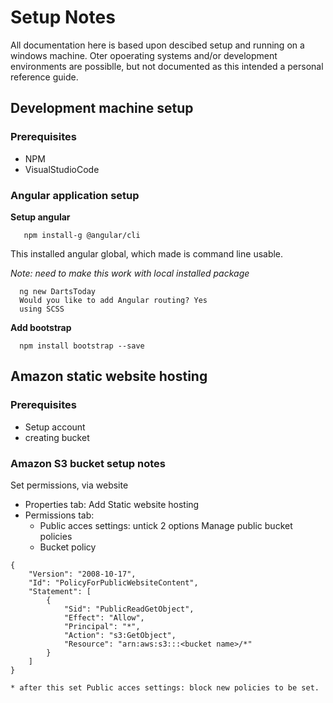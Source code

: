 # Setup Notes

All documentation here is based upon descibed setup and running on a windows machine. Oter opoerating systems and/or development environments are possiblle, but not documented as this intended a personal reference guide.

## Development machine setup

### Prerequisites

* NPM
* VisualStudioCode

### Angular application setup

**Setup angular**
```
   npm install-g @angular/cli
```

This installed angular global, which made is command line usable. 

_Note: need to make this work with local installed package_

```
  ng new DartsToday
  Would you like to add Angular routing? Yes
  using SCSS
```

**Add bootstrap**

```
  npm install bootstrap --save
```

## Amazon static website hosting

### Prerequisites
* Setup account 
* creating bucket 

### Amazon S3 bucket setup notes

Set permissions, via website

* Properties tab: Add Static website hosting
* Permissions tab: 
    * Public acces settings: untick  2 options Manage public bucket policies
    * Bucket policy

``` 
{
    "Version": "2008-10-17",
    "Id": "PolicyForPublicWebsiteContent",
    "Statement": [
        {
            "Sid": "PublicReadGetObject",
            "Effect": "Allow",
            "Principal": "*",
            "Action": "s3:GetObject",
            "Resource": "arn:aws:s3:::<bucket name>/*"
        }
    ]
}
```
    * after this set Public acces settings: block new policies to be set.
